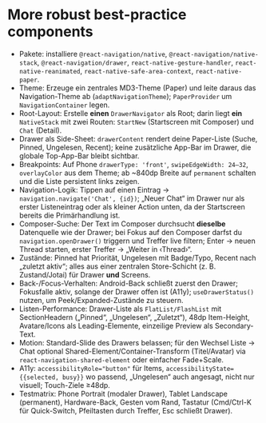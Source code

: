 # More robust best-practice components
- Pakete: installiere `@react-navigation/native`, `@react-navigation/native-stack`, `@react-navigation/drawer`, `react-native-gesture-handler`, `react-native-reanimated`, `react-native-safe-area-context`, `react-native-paper`.
- Theme: Erzeuge ein zentrales MD3-Theme (Paper) und leite daraus das Navigation-Theme ab (`adaptNavigationTheme`); `PaperProvider` um `NavigationContainer` legen.
- Root-Layout: Erstelle **einen** `DrawerNavigator` als Root; darin liegt **ein** `NativeStack` mit zwei Routen: `StartNew` (Startscreen mit Composer) und `Chat` (Detail).
- Drawer als Side-Sheet: `drawerContent` rendert deine Paper-Liste (Suche, Pinned, Ungelesen, Recent); keine zusätzliche App-Bar im Drawer, die globale Top-App-Bar bleibt sichtbar.
- Breakpoints: Auf Phone `drawerType: 'front'`, `swipeEdgeWidth: 24–32`, `overlayColor` aus dem Theme; ab ~840dp Breite auf `permanent` schalten und die Liste persistent links zeigen.
- Navigation-Logik: Tippen auf einen Eintrag → `navigation.navigate('Chat', {id})`; „Neuer Chat“ im Drawer nur als erster Listeneintrag oder als kleiner Action unten, da der Startscreen bereits die Primärhandlung ist.
- Composer-Suche: Der Text im Composer durchsucht **dieselbe** Datenquelle wie der Drawer; bei Fokus auf den Composer darfst du `navigation.openDrawer()` triggern und Treffer live filtern; Enter → neuen Thread starten, erster Treffer → „Weiter in ‹Thread›“.
- Zustände: Pinned hat Priorität, Ungelesen mit Badge/Typo, Recent nach „zuletzt aktiv“; alles aus einer zentralen Store-Schicht (z. B. Zustand/Jotai) für Drawer **und** Screens.
- Back-/Focus-Verhalten: Android-Back schließt zuerst den Drawer; Fokusfalle aktiv, solange der Drawer offen ist (A11y); `useDrawerStatus()` nutzen, um Peek/Expanded-Zustände zu steuern.
- Listen-Performance: Drawer-Liste als `FlatList/FlashList` mit SectionHeadern („Pinned“, „Ungelesen“, „Zuletzt“), 48dp Item-Height, Avatare/Icons als Leading-Elemente, einzeilige Preview als Secondary-Text.
- Motion: Standard-Slide des Drawers belassen; für den Wechsel Liste → Chat optional Shared-Element/Container-Transform (Titel/Avatar) via `react-navigation-shared-element` oder einfacher Fade+Scale.
- A11y: `accessibilityRole="button"` für Items, `accessibilityState={{selected, busy}}` wo passend, „Ungelesen“ auch angesagt, nicht nur visuell; Touch-Ziele ≥48dp.
- Testmatrix: Phone Portrait (modaler Drawer), Tablet Landscape (permanent), Hardware-Back, Gesten vom Rand, Tastatur (Cmd/Ctrl-K für Quick-Switch, Pfeiltasten durch Treffer, Esc schließt Drawer).
